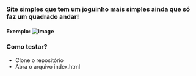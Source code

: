 ### Site simples que tem um joguinho mais simples ainda que só faz um quadrado andar!

#### Exemplo: ![image](https://user-images.githubusercontent.com/84058517/213876789-a28370e7-cf57-4827-a39e-f4e2714e86c6.png)

### Como testar? 

- Clone o repositório
- Abra o arquivo index.html
